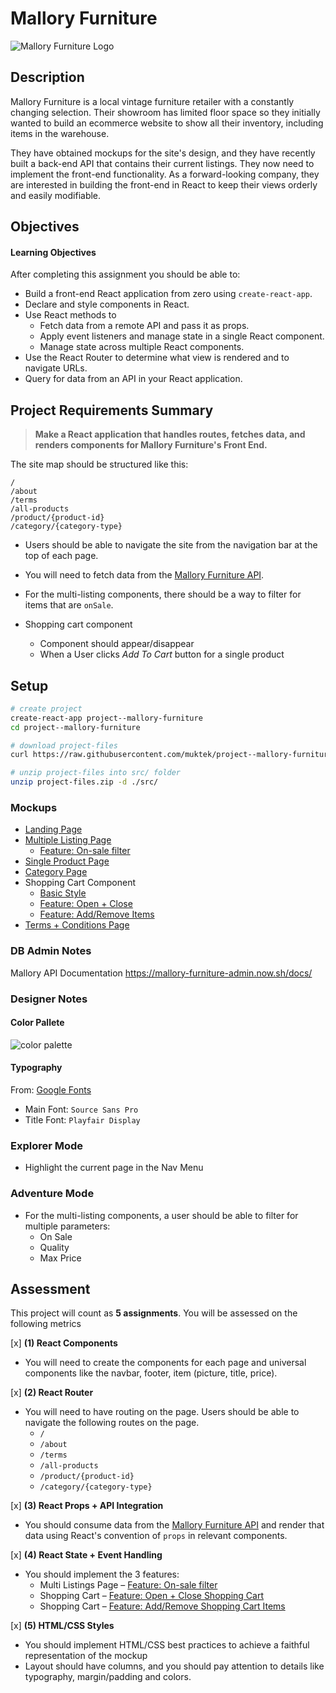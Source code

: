 # Mallory Furniture

![Mallory Furniture Logo](mockups/mallory-furniture-logo.png)

## Description
Mallory Furniture is a local vintage furniture retailer with a constantly changing selection. Their showroom has limited floor space so they initially wanted to build an ecommerce website to show all their inventory, including items in the warehouse.

They have obtained mockups for the site's design, and they have recently built a back-end API that contains their current listings. They now need to implement the front-end functionality. As a forward-looking company, they are interested in building the front-end in React to keep their views orderly and easily modifiable.

## Objectives

#### Learning Objectives
After completing this assignment you should be able to:
- Build a front-end React application from zero using `create-react-app`.
- Declare and style components in React.
- Use React methods to
  - Fetch data from a remote API and pass it as props.
  - Apply event listeners and manage state in a single React component.
  - Manage state across multiple React components.
- Use the React Router to determine what view is rendered and to navigate URLs.
- Query for data from an API in your React application.

## Project Requirements Summary
> **Make a React application that handles routes, fetches data, and renders components for Mallory Furniture's Front End.**

The site map should be structured like this:

```
/
/about
/terms
/all-products
/product/{product-id}
/category/{category-type}
```

- Users should be able to navigate the site from the navigation bar at the top of each page.

- You will need to fetch data from the [Mallory Furniture API](https://mallory-furniture-admin.now.sh/docs).

- For the multi-listing components, there should be a way to  filter for items that are `onSale`.

- Shopping cart component
  - Component should appear/disappear
  - When a User clicks *Add To Cart* button for a single product

## Setup

```sh
# create project
create-react-app project--mallory-furniture
cd project--mallory-furniture

# download project-files
curl https://raw.githubusercontent.com/muktek/project--mallory-furniture/master/project-files.zip > project-files.zip

# unzip project-files into src/ folder
unzip project-files.zip -d ./src/
```


### Mockups

- [Landing Page](mockups/mallory-landing.png)
- [Multiple Listing Page](mockups/mallory-multilisting-all.png)
  - [Feature: On-sale filter ](mockups/mallory-onsale-filter.gif)
- [Single Product Page](mockups/mallory-single.png)
- [Category Page](mockups/mallory-multilisting-category.png)
- Shopping Cart Component
  - [Basic Style](mockups/mallory-cart-static.png)
  - [Feature: Open + Close](mockups/mallory-cart-demo-part1.gif)
  - [Feature: Add/Remove Items](mockups/mallory-cart-demo-part2.gif)
- [Terms + Conditions Page](mockups/mallory-terms.png)

### DB Admin Notes
Mallory API Documentation https://mallory-furniture-admin.now.sh/docs/


### Designer Notes

#### Color Pallete
![color palette](mockups/mallory-color-palette.png)

#### Typography
From: [Google Fonts](https://fonts.google.com/)
- Main Font: `Source Sans Pro`
- Title Font: `Playfair Display`


### Explorer Mode
- Highlight the current page in the Nav Menu

### Adventure Mode
- For the multi-listing components, a user should be able to filter for multiple parameters:
  - On Sale
  - Quality
  - Max Price

## Assessment

This project will count as **5 assignments**. You will be assessed on the following metrics

[x] **(1) React Components**
  + You will need to create the components for each page and universal components like the navbar, footer, item (picture, title, price).

[x] **(2) React Router**
  + You will need to have routing on the page. Users should be able to navigate the following routes on the page.  
    - `/`
    - `/about`
    - `/terms`
    - `/all-products`
    - `/product/{product-id}`
    - `/category/{category-type}`

[x] **(3) React Props + API Integration**
  + You should consume data from the [Mallory Furniture API](https://mallory-furniture-admin.now.sh/docs/) and render that data using React's convention of `props` in relevant components.

[x] **(4) React State + Event Handling**
  + You should implement the 3 features:
    - Multi Listings Page – [Feature: On-sale filter](mockups/mallory-onsale-filter.gif)
    - Shopping Cart – [Feature: Open + Close Shopping Cart](mockups/mallory-cart-demo-part1.gif)
    - Shopping Cart – [Feature: Add/Remove Shopping Cart Items](mockups/mallory-cart-demo-part2.gif)

[x] **(5) HTML/CSS Styles**
  + You should implement HTML/CSS best practices to achieve a faithful representation of the mockup
  + Layout should have columns, and you should pay attention to details like typography, margin/padding and colors.
